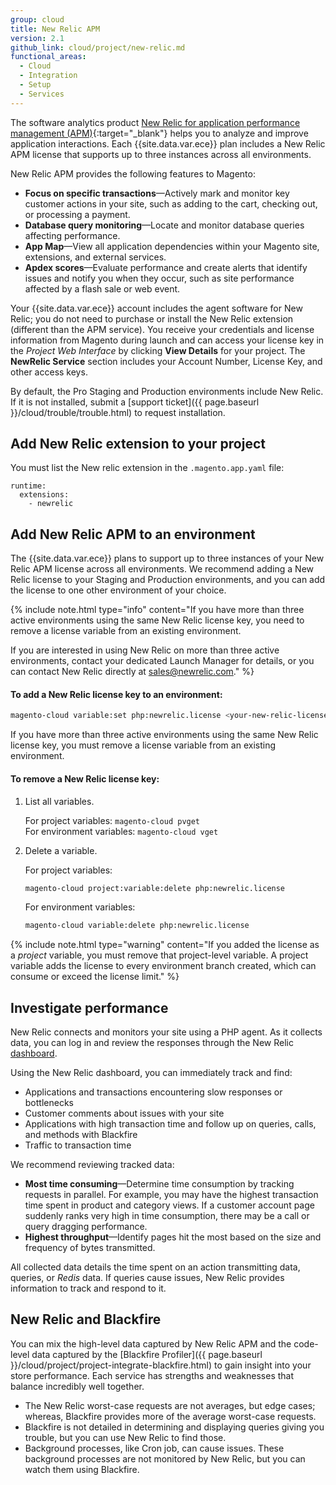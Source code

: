 ```yaml
---
group: cloud
title: New Relic APM
version: 2.1
github_link: cloud/project/new-relic.md
functional_areas:
  - Cloud
  - Integration
  - Setup
  - Services
---
```


The software analytics product [New Relic for application performance management (APM)](https://docs.newrelic.com/docs/apm/new-relic-apm/getting-started/introduction-new-relic-apm){:target="\_blank"} helps you to analyze and improve application interactions. Each {{site.data.var.ece}} plan includes a New Relic APM license that supports up to three instances across all environments. 

New Relic APM provides the following features to Magento:

-  **Focus on specific transactions**—Actively mark and monitor key customer actions in your site, such as adding to the cart, checking out, or processing a payment.
-  **Database query monitoring**—Locate and monitor database queries affecting performance.
-  **App Map**—View all application dependencies within your Magento site, extensions, and external services.
-  **Apdex scores**—Evaluate performance and create alerts that identify issues and notify you when they occur, such as site performance affected by a flash sale or web event.

Your {{site.data.var.ece}} account includes the agent software for New Relic; you do not need to purchase or install the New Relic extension (different than the APM service). You receive your credentials and license information from Magento during launch and can access your license key in the _Project Web Interface_ by clicking **View Details** for your project. The **NewRelic Service** section includes your Account Number, License Key, and other access keys.

By default, the Pro Staging and Production environments include New Relic. If it is not installed, submit a [support ticket]({{ page.baseurl }}/cloud/trouble/trouble.html) to request installation.

## Add New Relic extension to your project

You must list the New relic extension in the `.magento.app.yaml` file:

```
runtime:
  extensions:
    - newrelic
```

## Add New Relic APM to an environment

The {{site.data.var.ece}} plans to support up to three instances of your New Relic APM license across all environments. We recommend adding a New Relic license to your Staging and Production environments, and you can add the license to one other environment of your choice.

{% include note.html type="info" content="If you have more than three active environments using the same New Relic license key, you need to remove a license variable from an existing environment. 

If you are interested in using New Relic on more than three active environments, contact your dedicated Launch Manager for details, or you can contact New Relic directly at sales@newrelic.com." %}

#### To add a New Relic license key to an environment:

```bash
magento-cloud variable:set php:newrelic.license <your-new-relic-license-key>
```

If you have more than three active environments using the same New Relic license key, you must remove a license variable from an existing environment.

#### To remove a New Relic license key:

1.  List all variables.

    For project variables: `magento-cloud pvget`  
    For environment variables: `magento-cloud vget`

1.  Delete a variable.

    For project variables:

    ```bash
    magento-cloud project:variable:delete php:newrelic.license
    ```

    For environment variables:

    ```bash
    magento-cloud variable:delete php:newrelic.license
    ```

{% include note.html type="warning" content="If you added the license as a _project_ variable, you must remove that project-level variable. A project variable adds the license to every environment branch created, which can consume or exceed the license limit." %}

## Investigate performance

New Relic connects and monitors your site using a PHP agent. As it collects data, you can log in and review the responses through the New Relic [dashboard](https://docs.newrelic.com/docs/apm/applications-menu/monitoring/apm-overview-page).

Using the New Relic dashboard, you can immediately track and find:

-  Applications and transactions encountering slow responses or bottlenecks
-  Customer comments about issues with your site
-  Applications with high transaction time and follow up on queries, calls, and methods with Blackfire
-  Traffic to transaction time

We recommend reviewing tracked data:

-  **Most time consuming**—Determine time consumption by tracking requests in parallel. For example, you may have the highest transaction time spent in product and category views. If a customer account page suddenly ranks very high in time consumption, there may be a call or query dragging performance.
-  **Highest throughput**—Identify pages hit the most based on the size and frequency of bytes transmitted.

All collected data details the time spent on an action transmitting data, queries, or _Redis_ data. If queries cause issues, New Relic provides information to track and respond to it.

## New Relic and Blackfire

You can mix the high-level data captured by New Relic APM and the code-level data captured by the [Blackfire Profiler]({{ page.baseurl }}/cloud/project/project-integrate-blackfire.html) to gain insight into your store performance. Each service has strengths and weaknesses that balance incredibly well together.

-  The New Relic worst-case requests are not averages, but edge cases; whereas, Blackfire provides more of the average worst-case requests.
-  Blackfire is not detailed in determining and displaying queries giving you trouble, but you can use New Relic to find those.
-  Background processes, like Cron job, can cause issues. These background processes are not monitored by New Relic, but you can watch them using Blackfire.
